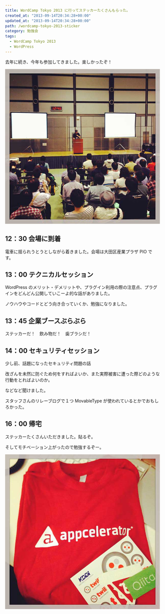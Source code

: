 ```yaml
---
title: WordCamp Tokyo 2013 に行ってステッカーたくさんもらった。
created_at: "2013-09-14T20:34:28+00:00"
updated_at: "2013-09-14T20:34:28+00:00"
path: /wordcamp-tokyo-2013-sticker
category: 勉強会
tags:
  - WordCamp Tokyo 2013
  - WordPress
---
```


去年に続き、今年も参加してきました。楽しかったぞ！

![](./002.jpg)

## 12：30 会場に到着

電車に揺られうとうとしながら着きました。会場は大田区産業プラザ PIO です。

<!--more-->

## 13：00 テクニカルセッション

WordPress のメリット・デメリットや、プラグイン利用の際の注意点、プラグインをどんどん公開していこーよ的な話がありました。

ノウハウやコードとどう向き合っていくか、勉強になりました。

## 13：45 企業ブースぶらぶら

ステッカーだ！　飲み物だ！　歯ブラシだ！

## 14：00 セキュリティセッション

少し前、話題になったセキュリティ問題の話

改ざんを未然に防ぐため何をすればよいか、また実際被害に遭った際どのような行動をとればよいのか。

などなど聞けました。

スタッフさんのリレーブログで１つ MovableType が使われているとかでおもしろかった。

## 16：00 帰宅

ステッカーたくさんいただきました。貼るぞ。

そしてモチベーション上がったので勉強するぞー。

<img src="./001.jpg" />
